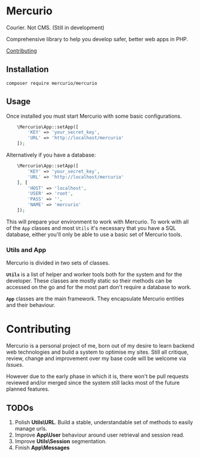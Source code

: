 # Mercurio
Courier. Not CMS. (Still in development)

Comprehensive library to help you develop safer, better web apps in PHP.

[Contributing](#contributing)

## Installation
    composer require mercurio/mercurio

## Usage
Once installed you must start Mercurio with some basic configurations.

```php
    \Mercurio\App::setApp([
        'KEY' => 'your_secret_key',
        'URL' => 'http://localhost/mercurio'
    ]);
```

Alternatively if you have a database:
```php
    \Mercurio\App::setApp([
        'KEY' => 'your_secret_key',
        'URL' => 'http://localhost/mercurio'
    ], [
        'HOST' => 'localhost',
        'USER' => 'root',
        'PASS' => '',
        'NAME' => 'mercurio'
    ]);
```

This will prepare your environment to work with Mercurio. To work with all of the `App` classes and most `Utils` it's necessary that you have a SQL database, either you'll only be able to use a basic set of Mercurio tools.

### Utils and App
Mercurio is divided in two sets of classes. 

**`Utils`** is a list of helper and worker tools both for the system and for the developer. These classes are mostly static so their methods can be accessed on the go and for the most part don't require a database to work.

**`App`** classes are the main framework. They encapsulate Mercurio entities and their behaviour.

# Contributing

Mercurio is a personal project of me, born out of my desire to learn backend web technologies and build a system to optimise my sites. Still all critique, review, change and improvement over my base code will be welcome via *Issues*.

However due to the early phase in which it is, there won't be pull requests reviewed and/or merged since the system still lacks most of the future planned features.

## TODOs
1. Polish **Utils\URL**. Build a stable, understandable set of methods to easily manage urls.
2. Improve **App\User** behaviour around user retrieval and session read.
3. Improve **Utils\Session** segmentation.
4. Finish **App\Messages**
